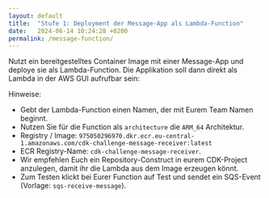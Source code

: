 ```yaml
---
layout: default
title:  "Stufe 1: Deployment der Message-App als Lambda-Function"
date:   2024-06-14 10:24:28 +0200
permalink: /message-function/
---
```


Nutzt ein bereitgestelltes Container Image mit einer Message-App und deploye sie als Lambda-Function.
Die Applikation soll dann direkt als Lambda in der AWS GUI aufrufbar sein: 

Hinweise:
- Gebt der Lambda-Function einen Namen, der mit Eurem Team Namen beginnt.
- Nutzen Sie für die Function als `architecture` die `ARM_64` Architektur.
- Registry / Image: `975050296970.dkr.ecr.eu-central-1.amazonaws.com/cdk-challenge-message-receiver:latest`
- ECR Registry-Name: `cdk-challenge-message-receiver`.
- Wir empfehlen Euch ein Repository-Construct in eurem CDK-Project anzulegen, damit ihr die Lambda aus dem Image erzeugen könnt.
- Zum Testen klickt bei Eurer Function auf Test und sendet ein SQS-Event (Vorlage: `sqs-receive-message`).